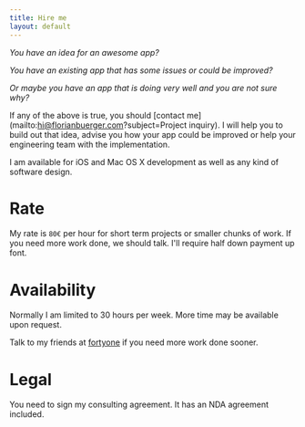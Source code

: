 ```yaml
---
title: Hire me
layout: default
---
```


*You have an idea for an awesome app?*

*You have an existing app that has some issues or could be improved?*

*Or maybe you have an app that is doing very well and you are not sure why?*

If any of the above is true, you should [contact me](mailto:hi@florianbuerger.com?subject=Project inquiry). I will help you to build out that idea, advise you how your app could be improved or help your engineering team with the implementation.

I am available for iOS and Mac OS X development as well as any kind of software design.

# Rate

My rate is `80€` per hour for short term projects or smaller chunks of work. If you need more work done, we should talk. I'll require half down payment up font.

# Availability

Normally I am limited to 30 hours per week. More time may be available upon request.

Talk to my friends at [fortyone](http://fortyone.io) if you need more work done sooner.

# Legal

You need to sign my consulting agreement. It has an NDA agreement included. <!-- [Here is a sample](/share/sample-agreement.pdf) of what this agreement could look like. -->
